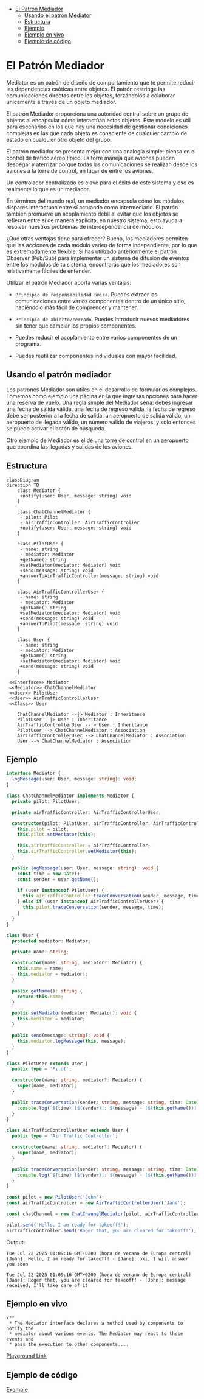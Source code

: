 - [El Patrón Mediador](#el-patr%C3%B3n-mediador)
  - [Usando el patrón Mediator](#usando-el-patr%C3%B3n-mediador)
  - [Estructura](#estructura)
  - [Ejemplo](#ejemplo)
  - [Ejemplo en vivo](#ejemplo-en-vivo)
  - [Ejemplo de código](#ejemplo-de-c%C3%B3digo)

# El Patrón Mediador

Mediator es un patrón de diseño de comportamiento que te permite reducir las dependencias caóticas entre objetos. El patrón restringe las comunicaciones directas entre los objetos, forzándolos a colaborar únicamente a través de un objeto mediador.

El patrón Mediador proporciona una autoridad central sobre un grupo de objetos al encapsular cómo interactúan estos objetos. Este modelo es útil para escenarios en los que hay una necesidad de gestionar condiciones complejas en las que cada objeto es consciente de cualquier cambio de estado en cualquier otro objeto del grupo.

El patrón mediador se presenta mejor con una analogía simple: piensa en el control de tráfico aéreo típico. La torre maneja qué aviones pueden despegar y aterrizar porque todas las comunicaciones se realizan desde los aviones a la torre de control, en lugar de entre los aviones.

Un controlador centralizado es clave para el éxito de este sistema y eso es realmente lo que es un mediador.

En términos del mundo real, un mediador encapsula cómo los módulos dispares interactúan entre sí actuando como intermediario. El patrón también promueve un acoplamiento débil al evitar que los objetos se refieran entre sí de manera explícita; en nuestro sistema, esto ayuda a resolver nuestros problemas de interdependencia de módulos.

¿Qué otras ventajas tiene para ofrecer? Bueno, los mediadores permiten que las acciones de cada módulo varíen de forma independiente, por lo que es extremadamente flexible. Si has utilizado anteriormente el patrón Observer (Pub/Sub) para implementar un sistema de difusión de eventos entre los módulos de tu sistema, encontrarás que los mediadores son relativamente fáciles de entender.

Utilizar el patrón Mediador aporta varias ventajas:

- `Principio de responsabilidad única`. Puedes extraer las comunicaciones entre varios componentes dentro de un único sitio, haciéndolo más fácil de comprender y mantener.

- `Principio de abierto/cerrado`. Puedes introducir nuevos mediadores sin tener que cambiar los propios componentes.

- Puedes reducir el acoplamiento entre varios componentes de un programa.

- Puedes reutilizar componentes individuales con mayor facilidad.

## Usando el patrón mediador

Los patrones Mediador son útiles en el desarrollo de formularios complejos. Tomemos como ejemplo una página en la que ingresas opciones para hacer una reserva de vuelo. Una regla simple del Mediador sería: debes ingresar una fecha de salida válida, una fecha de regreso válida, la fecha de regreso debe ser posterior a la fecha de salida, un aeropuerto de salida válido, un aeropuerto de llegada válido, un número válido de viajeros, y solo entonces se puede activar el botón de búsqueda.

Otro ejemplo de Mediador es el de una torre de control en un aeropuerto que coordina las llegadas y salidas de los aviones.

## Estructura

```mermaid
classDiagram
direction TB
    class Mediator {
     +notify(user: User, message: string) void
    }

    class ChatChannelMediator {
     - pilot: Pilot
     - airTrafficController: AirTrafficController
     +notify(user: User, message: string) void
    }

    class PilotUser {
     - name: string
     - mediator: Mediator
     +getName() string
     +setMediator(mediator: Mediator) void
     +send(message: string) void
     +answerToAirTrafficController(message: string) void
    }

    class AirTrafficControllerUser {
     - name: string
     - mediator: Mediator
     +getName() string
     +setMediator(mediator: Mediator) void
     +send(message: string) void
     +answerToPilot(message: string) void
    }

    class User {
     - name: string
     - mediator: Mediator
     +getName() string
     +setMediator(mediator: Mediator) void
     +send(message: string) void
    }

 <<Interface>> Mediator
 <<Mediator>> ChatChannelMediator
 <<User>> PilotUser
 <<User>> AirTrafficControllerUser
 <<Class>> User

    ChatChannelMediator --|> Mediator : Inheritance
    PilotUser --|> User : Inheritance
    AirTrafficControllerUser --|> User : Inheritance
    PilotUser --> ChatChannelMediator : Association
    AirTrafficControllerUser --> ChatChannelMediator : Association
    User --> ChatChannelMediator : Association
```

## Ejemplo

```typescript
interface Mediator {
  logMessage(user: User, message: string): void;
}

class ChatChannelMediator implements Mediator {
  private pilot: PilotUser;

  private airTrafficController: AirTrafficControllerUser;

  constructor(pilot: PilotUser, airTrafficController: AirTrafficControllerUser) {
    this.pilot = pilot;
    this.pilot.setMediator(this);

    this.airTrafficController = airTrafficController;
    this.airTrafficController.setMediator(this);
  }

  public logMessage(user: User, message: string): void {
    const time = new Date();
    const sender = user.getName();

    if (user instanceof PilotUser) {
      this.airTrafficController.traceConversation(sender, message, time);
    } else if (user instanceof AirTrafficControllerUser) {
      this.pilot.traceConversation(sender, message, time);
    }
  }
}

class User {
  protected mediator: Mediator;

  private name: string;

  constructor(name: string, mediator?: Mediator) {
    this.name = name;
    this.mediator = mediator!;
  }

  public getName(): string {
    return this.name;
  }

  public setMediator(mediator: Mediator): void {
    this.mediator = mediator;
  }

  public send(message: string): void {
    this.mediator.logMessage(this, message);
  }
}

class PilotUser extends User {
  public type = 'Pilot';

  constructor(name: string, mediator?: Mediator) {
    super(name, mediator);
  }

  public traceConversation(sender: string, message: string, time: Date): void {
    console.log(`${time} [${sender}]: ${message} - [${this.getName()}]: message received, I'll take care of it`);
  }
}

class AirTrafficControllerUser extends User {
  public type = 'Air Traffic Controller';

  constructor(name: string, mediator?: Mediator) {
    super(name, mediator);
  }

  public traceConversation(sender: string, message: string, time: Date): void {
    console.log(`${time} [${sender}]: ${message} - [${this.getName()}]: oki, I will answer you soon`);
  }
}

const pilot = new PilotUser('John');
const airTrafficController = new AirTrafficControllerUser('Jane');

const chatChannel = new ChatChannelMediator(pilot, airTrafficController);

pilot.send('Hello, I am ready for takeoff!');
airTrafficController.send('Roger that, you are cleared for takeoff!');
```

Output:

```text
Tue Jul 22 2025 01:09:16 GMT+0200 (hora de verano de Europa central)
[John]: Hello, I am ready for takeoff! - [Jane]: oki, I will answer you soon

Tue Jul 22 2025 01:09:16 GMT+0200 (hora de verano de Europa central)
[Jane]: Roger that, you are cleared for takeoff! - [John]: message received, I'll take care of it
```

## Ejemplo en vivo

```tsx
/**
 * The Mediator interface declares a method used by components to notify the
 * mediator about various events. The Mediator may react to these events and
 * pass the execution to other components....
```

[Playground Link](https://www.typescriptlang.org/play/?#code/PQKhCgAIUgVALAppAsogJgSwIYBcD2ATpJgHa6KEBm2AxsuorQDbaGIDOk2kAtornj50kAK4cMkAEYBPSLXy8ADvlKJyXApFL5cmKnMGIoMfljxFuU-KNyQAbm0w2uie+twcAdHCSoMOATEvNhy7HR2WkYSkG4eXNik6CaQStgcmn6IAB5Mts6kkFq6SMQKyqrxXibA4GQU1HTIaOZBkADeUJDM+ADmaBnYvYgAFOKUAFyQAKoShAA0fJwcQ4hTHLiEZL0AlFP2+JjoANzgAL7g4KAQ0JAAwqq07BT+rURcmMrMiPzk8vj4JSUPCYdzSRDwbD2ZzEWT-IhYUgg0i9SASdyEbDMFLlFRqDTVaC1FjpLh3SG4cmJNTMFqBSyfJTfX6eV704idSCpLaOF5KTA9XBTAAKAt0s0opy6Sh5eGQ2EwhFgmKoVEwtAe5EI+GY30IUwAgorldhVerNZsdXqJYQpVyFKQNoRRLQgiN+YKRWLcDbFgqlSq1RrVJbdZNIEaA6agxbtWHCDadh0ulzBJhvB7dJAALypb2nLmp+DpryZ3BeCS4OkWQgjNMcHZ2wv1rz+k1m4Naq2UHPcY2B80huN6gvN4veNsDzuhvUVgTVt31xtdC7S0RSZjq7p9AYrYZjOZTX1LQbDdabbZ7ByHEScwsOjZFT7IXNqADukAAInKRsvC-9HTsCQkh7XNxkILxhlwAA5bB+F-JsuX0SADx7MgNkSeh8CoSBRUFRNk3-IsS0naNBy7eMvE2JpNQxFY9FUEZgMYBYTz3RBFj0fg-0LM5YmYGJkNQ4h0NwTDEGwiN+zI6dh0oAi73-FsyyozF6Foyh6IKJj1BYxZ+FPDin240cuQuMzzkua4UgQZAbXkVgMm5fBoUYTJkCkdItyoURSFdAosUwXA5EkjYiG2bgljeQgAHIOBSUTxJIR0jmQcDIHwKQACsmE8QkQGJRyuHsu8ZV0XLJDMdkpgXIgmxlUE5W0OC1jRC8USbB9NhdN0kX4c8thRfSAhrAB+GqRqCJNFKKccvD6l9mv4UzZpLKqa17daggAQlHVcuSUddN1oSAoNg+CrydCKZueURCEKFsFr2y4DqOrdK1q2stqICboqvA4jkIsc1smyxc2+20Vxe1I3pO5iRgM9iBsvfYbyB4jvAhrwen6ZZVjrcdhsMniLlXEknLw8U5libIKCSYrqdK2GihkIFexiyncBizrVCdHqiBGBbkaGqL2XGtka2mlM0VEIFawW4a-uetcNy3aj1NUOiQUY5jwyukXEdWYXek458pm-Ch-rRmaHx1RBsb6EYAAMABJ2i4xA+IAbTd3XCDOABdKY3cN4Y+IAWkgH33bms6Wt-QOplD5B2HoUEMEWABJGLdSKbAAGtkFoNhkEkoKnZJyzwHJrhI3bGMh27BNqZyOn0AZnsmdVk7grZ3MYsjOAp3uRv4256GuudV0BaFtrBpN0Wxt+9kpf-DhZcoQWWsVlflde7uijUxANMILSdd0vX2oX5PjdN-qvzlK3AZt3m7Yd3pnbdj3vd9i--aDyAIc8Zh0gJHaOLY44XUThlfOmAs6QDfAKZg3BHRvh7DIGwaIASkArs9MmvM7Bll7O+XC3obQjBigAKXwPAUgMVlxdT7FGDssYm7EMQB+OuU5WHxnIVQxIiB6FSkYbQCkVJSA0nYR+KklJIQSMQLSUGtYyx+mkiw0eeplzgBUvDGKAAJBRPR4FwUgOEdAcgqCWDEoXbCVBtpCPAKRdRFFZy6IAEp9B7IIPAiwMGiG4OwByiAS4iEscQaxElVT2OXEAA)

## Ejemplo de código

[Example](./mediator.ts)
